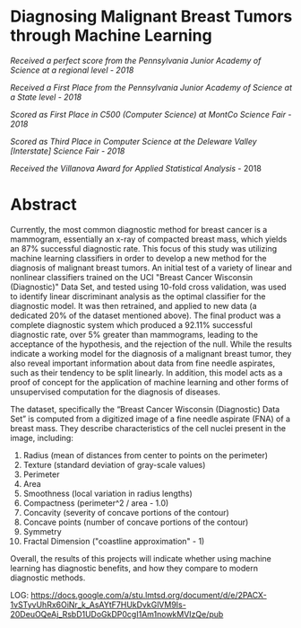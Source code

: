 # Diagnosing Malignant Breast Tumors through Machine Learning

*Received a perfect score from the Pennsylvania Junior Academy of Science at a regional level - 2018*

*Received a First Place from the Pennsylvania Junior Academy of Science at a State level - 2018*

*Scored as First Place in C500 (Computer Science) at MontCo Science Fair - 2018*

*Scored as Third Place in Computer Science at the Deleware Valley [Interstate] Science Fair - 2018*

*Received the Villanova Award for Applied Statistical Analysis* - 2018

# Abstract

Currently, the most common diagnostic method for breast cancer is a mammogram, essentially an x-ray of compacted breast mass, which yields an 87% successful diagnostic rate. This focus of this study was utilizing machine learning classifiers in order to develop a new method for the diagnosis of malignant breast tumors. An initial test of a variety of linear and nonlinear classifiers trained on the UCI "Breast Cancer Wisconsin (Diagnostic)" Data Set, and tested using 10-fold cross validation, was used to identify linear discriminant analysis as the optimal classifier for the diagnostic model.  It was then retrained, and applied to new data (a dedicated 20% of the dataset mentioned above). The final product was a complete diagnostic system which produced a 92.11% successful diagnostic rate, over 5% greater than mammograms, leading to the acceptance of the hypothesis, and the rejection of the null. While the results indicate a working model for the diagnosis of a malignant breast tumor, they also reveal important information about data from fine needle aspirates, such as their tendency to be split linearly. In addition, this model acts as a proof of concept for the application of machine learning and other forms of unsupervised computation for the diagnosis of diseases.

The dataset, specifically the “Breast Cancer Wisconsin (Diagnostic) Data Set” is computed from a digitized image of a fine needle aspirate (FNA) of a breast mass. They describe characteristics of the cell nuclei present in the image, including:

1. Radius (mean of distances from center to points on the perimeter) 
2. Texture (standard deviation of gray-scale values) 
3. Perimeter 
4. Area 
5. Smoothness (local variation in radius lengths) 
6. Compactness (perimeter^2 / area - 1.0) 
7. Concavity (severity of concave portions of the contour) 
8. Concave points (number of concave portions of the contour) 
9. Symmetry 
10. Fractal Dimension ("coastline approximation" - 1)

Overall, the results of this projects will indicate whether using machine learning has diagnostic benefits, and how they compare to modern diagnostic methods.

LOG:
https://docs.google.com/a/stu.lmtsd.org/document/d/e/2PACX-1vSTyvUhRx6OiNr_k_AsAYtF7HUkDvkGlVM9Is-20DeuOQeAj_RsbD1UDoGkDP0cgI1Am1nowkMVIzQe/pub
